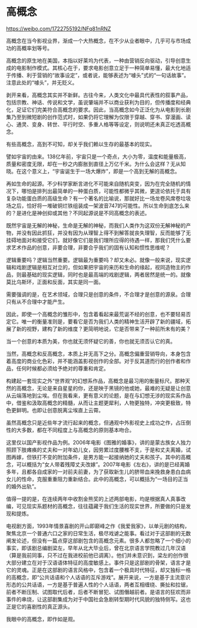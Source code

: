 # 高概念  

https://weibo.com/1722755192/NFq81nRNZ

高概念在当今影视业界，渐成一个大热概念，在不少从业者眼中，几乎可与市场成功的高概率划等号。  
  
高概念的原生地在美国，本指以好莱坞为代表，一种由营销反向驱动，引导创意生成的电影制作模式。其核心在于，要求电影创意立足于一种简单易懂，最大化地适于传播、利于营销的“故事设定”，或者说，能够表述为“噱头”式的“一句话故事”。注意此处的“噱头”，并无贬义。  
  
剥开来看，高概念其实并不新鲜。古往今来，人类文化中最具代表性的叙事产品，包括宗教、神话、传说和文学，虽说肇端并不以商业获利为目的，但传播度和经典化，足证它们完美符合高概念的要求。因此，当高概念如今正泛化为从电影到长剧集乃至到微短剧的创作范式时，如果仍将它理解为仅限于穿越、穿书、穿漫画、读心、通灵、变身、转世、平行时空、多重人格等等设定，则说明还未真正吃透高概念。  
  
有些高概念，高到不可知，却关乎我们赖以生存的最基本的现实。  
  
譬如宇宙的由来。138亿年前，宇宙只是一个奇点，大小为零，温度和能量极高，质量和密度无限，却在一秒之内膨胀到直径上万亿千米。为什么会这样？无从知晓。在这个意义上，“宇宙诞生于一场大爆炸”，即是一个高到无解的高概念。  
  
再如生命的起源。不少科学家断言进化不可能来自随机突变，因为在完全随机的情况下，哪怕是排列出最简单的一种蛋白质，可能性都微乎其微，更遑论依托于具有复杂功能蛋白质的高级生命？有一个著名的比喻说，那就好比一场龙卷风席卷垃圾场之后，恰好将一堆破铜烂铁组装成一架波音747的可能性。所以生命到底怎么来的？是进化是神创抑或其他？不同起源说是不同高概念的表述。  
  
既然宇宙是无解的神秘，生命是无解的神秘，而我们人类作为这双份无解神秘的产物，并没有因此抓狂，并没有因为从理智上得不到解答就丧失理智，反而能够了无挂碍地面对和接受它们，就好像它们是我们理所应得的待遇一样，那我们凭什么要求艺术作品的创意，非要合理，非要合乎我们的固有认知和惯性思维呢？  
  
逻辑重要吗？逻辑当然重要。逻辑最为重要吗？却又未必。就像一般来说，现实逻辑和戏剧逻辑是相互对立的，但如果把宇宙的来历和生命的缘起，视同造物主的作品，则最基础的现实逻辑，同时也是最高端的戏剧逻辑，两者居然是统一的。就像莫比乌斯环，正面和反面，其实是同一面。  
  
需要强调的是，在艺术领域，合理只是创意的条件，不合理才是创意的源泉。合理只有从不合理中才能产生。  
  
因此，即使一个高概念的雏形中，包含着看起来最荒诞不经的创意，也不要轻易否定它。唯一的衡量准则是，要看它是否为我们人类的精神生活开辟了新的疆域，拓展了新的视野，建构了新的维度？更简明地说，它是否带来了一种前所未有的美？  
  
当一个创意的本质为美，你也就无须怀疑它的善，你也就无须否认它的真。  
  
当然，高概念和反高概念，本质上并无高下之分。高概念偏重营销导向，本身包含着高度的商业化色彩，并不能涵盖影视创作的全部。对于反其道而行的创作者和作品，任何时候都必须给予绝对的尊重和肯定。  
  
构建起一套现实之外“世界观”的幻想系作品，高概念是最习用的衡量标尺。那种天然的高概念，无论是来自星星的你，还是映于黑镜的他或她，最难的无疑是让创意从云端落地到尘埃。但在我看来，更有意义的论题，是在与幻想无涉的现实系作品中，借鉴和汲取高概念的精髓，从而让主题更犀利，人物更独特，冲突更极致，特色更鲜明。也即让创意脱离尘埃直上云霄。  
  
虽然高概念只是近些年才流行起来的概念，但通观中外影视史上成功之作，占压倒性的大多数，都在不同程度上与高概念的原则基本吻合。  
  
这里仅以国产影视作品为例。2006年电影《图雅的婚事》，讲的是蒙古族女人独力照顾下肢瘫痪的丈夫和一对年幼儿女，因劳累过度腰椎不支，于是和丈夫离婚，试图再嫁，但铁打不变的附加条件，是男方能一起接纳她的丈夫和孩子。其中的高概念，可以概括为“女人带着残障丈夫改嫁”。2007年电影《左右》，讲的是已经离婚多年，且都各自成家的一对前夫前妻，为了获取新生儿的脐带血来挽救身患白血病女儿的性命，克服重重阻力重新结合。此中的高概念，可以概括为“一场目的正当的婚外出轨”。  
  
值得一提的是，在连续两年中收割金熊奖的上述两部电影，均是根据真人真事改编，可见现实系题材的高概念，往往蕴藏于我们生活的现实世界，所要做的只是发现和提炼。  
  
电视剧方面，1993年情景喜剧的开山即巅峰之作《我爱我家》，以单元剧的结构，聚焦北京一个普通六口之家的日常生活，极尽戏谑之能事。看过对于这部剧的无数阐发论述，但没有一篇点穿这部剧包含的高概念元素。很多人都忽略了一个细小的事实，即该剧总编剧梁左，早年从北大毕业后，曾在北京语言学院教过几年汉语（算是我前同事，只不过在我进校前他已调离）。他们并未意识到，梁左的创作很大部分建立在对于汉语语体特征的高度敏感上。事件只是这部剧的骨架，语言才是它的灵魂。正是在这部剧的语言风格中，包含着一个极具时代特征，却又独标一格的高概念，即“公共话语和个人话语的互斥游戏”。展开来说，一方是基于主流意识形态的公共话语，一方是基于普遍人性的个人话语，两者互相缠绕、撕扯和拉锯，前者不断压制、试图取代后者，后者不断冒犯、试图僭越前者。是语言的狂欢而非事件的串烧，让这部剧集成为对于中国社会急剧转型期时代风貌的独特侧写。这也正是它的喜剧性的真正源头。  
  
我眼中的高概念，即作如是观。